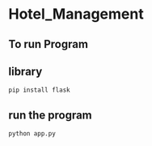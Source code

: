 # Hotel_Management

## To run Program

## library
`pip install flask`

## run the program
`python app.py`
